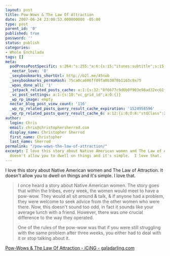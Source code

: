 ```yaml
---
layout: post
title: Pow-Wows & The Law Of Attraction
date: 2007-06-24 23:00:53.000000000 -05:00
type: post
parent_id: '0'
published: true
password: ''
status: publish
categories:
- Whole Enchilada
tags: []
meta:
  podPressPostSpecific: s:264:"s:255:"a:6:{s:15:"itunes:subtitle";s:15:"##PostExcerpt##";s:14:"itunes:summary";s:15:"##PostExcerpt##";s:15:"itunes:keywords";s:17:"##WordPressCats##";s:13:"itunes:author";s:10:"##Global##";s:15:"itunes:explicit";s:7:"Default";s:12:"itunes:block";s:7:"Default";}";";
  _nectar_love: '0'
  _sexybookmarks_shortUrl: http://b2l.me/45nub
  _sexybookmarks_permaHash: 75ca0ca606ff09fa0b3078b1163c9a75
  _wpas_done_all: '1'
  _jetpack_related_posts_cache: a:1:{s:32:"8f6677c9d6b0f903e98ad32ec61f8deb";a:2:{s:7:"expires";i:1457631868;s:7:"payload";a:3:{i:0;a:1:{s:2:"id";i:362;}i:1;a:1:{s:2:"id";i:1373;}i:2;a:1:{s:2:"id";i:1108;}}}}
  _vc_post_settings: a:1:{s:10:"vc_grid_id";a:0:{}}
  _wp_rp_image: empty
  nectar_blog_post_view_count: '116'
  _wp_rp_related_posts_query_result_cache_expiration: '1524958596'
  _wp_rp_related_posts_query_result_cache_6: a:12:{i:0;O:8:"stdClass":2:{s:7:"post_id";s:4:"1373";s:5:"score";s:17:"61.54755762682639";}i:1;O:8:"stdClass":2:{s:7:"post_id";s:3:"737";s:5:"score";s:17:"51.42504203074938";}i:2;O:8:"stdClass":2:{s:7:"post_id";s:4:"1285";s:5:"score";s:18:"47.721046844018595";}i:3;O:8:"stdClass":2:{s:7:"post_id";s:3:"400";s:5:"score";s:18:"44.793874772904566";}i:4;O:8:"stdClass":2:{s:7:"post_id";s:3:"604";s:5:"score";s:17:"42.60769994734849";}i:5;O:8:"stdClass":2:{s:7:"post_id";s:3:"427";s:5:"score";s:17:"42.60769994734849";}i:6;O:8:"stdClass":2:{s:7:"post_id";s:3:"393";s:5:"score";s:17:"42.60769994734849";}i:7;O:8:"stdClass":2:{s:7:"post_id";s:3:"333";s:5:"score";s:17:"42.60769994734849";}i:8;O:8:"stdClass":2:{s:7:"post_id";s:4:"4550";s:5:"score";s:17:"41.23809553048123";}i:9;O:8:"stdClass":2:{s:7:"post_id";s:4:"1108";s:5:"score";s:17:"41.23809553048123";}i:10;O:8:"stdClass":2:{s:7:"post_id";s:3:"831";s:5:"score";s:17:"41.23809553048123";}i:11;O:8:"stdClass":2:{s:7:"post_id";s:3:"364";s:5:"score";s:17:"41.23809553048123";}}
author:
  login: Chris
  email: chris@christophersherrod.com
  display_name: Christopher Sherrod
  first_name: Christopher
  last_name: Sherrod
permalink: "/pow-wows-the-law-of-attraction/"
excerpt: I love this story about Native American women and The Law of Attraction.  It
  doesn't allow you to dwell on things and it's simple.  I love that.
---
```

<p>I love this story about Native American women and The Law of Attraction.  It doesn't allow you to dwell on things and it's simple.  I love that.</p>
<blockquote><p>I once heard a story about Native American women. The story goes that within the tribes, every week, the women would meet to have a pow-wow. They would all sit around & talk, & if anyone had a problem, they were welcome to seek advice from the other women who were there. Now, this doesn't sound too odd, in fact it sounds like your average lunch with a friend. However, there was one crucial difference to the way they operated.</p>
<p>One of the rules of the pow-wow was that if you were still struggling with the same problem after three weeks, you either had to deal with it or stop talking about it.
</p></blockquote>
<p><a href="http://galadarling.com/article/pow-wows-the-law-of-attraction?commented=1#c004048" rel="nofollow">Pow-Wows & The Law Of Attraction - iCiNG - galadarling.com</a></p>
